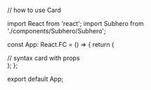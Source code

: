 // how to use Card

import React from 'react';
import Subhero from './components/Subhero/Subhero';

const App: React.FC = () => {
  return (
    <div>
        // syntax card with props
      <Card
        title="Card"
        textOne="This card test"
        textTwo="This need to render"
        imageSrc="image.png"
        />
    </div>
  );
};

export default App;